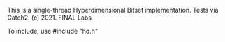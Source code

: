 This is a single-thread Hyperdimensional Bitset implementation. 
Tests via Catch2.
(c) 2021. FINAL Labs

To include, use #include "hd.h"